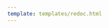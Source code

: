 ```yaml
---
template: templates/redoc.html
---
```


<redoc spec-url="{{base_path}}/apis/organization-apis/restapis/organization-discovery.yaml" theme='{{redoc_theme}}'></redoc>
